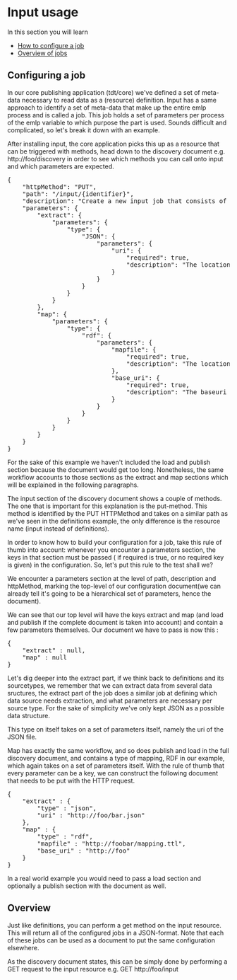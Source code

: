 # Input usage

In this section you will learn

* [How to configure a job](#job)
* [Overview of jobs](#overview)

<a name="job"></a>
## Configuring a job

In our core publishing application (tdt/core) we've defined a set of meta-data necessary to read data as a (resource) definition. Input has a same approach to identify a set of meta-data that make up the entire emlp process and is called a job. This job holds a set of parameters per process of the emlp variable to which purpose the part is used. Sounds difficult and complicated, so let's break it down with an example.

After installing input, the core application picks this up as a resource that can be triggered with methods, head down to the discovery document e.g. http://foo/discovery in order to see which methods you can call onto input and which parameters are expected.

<pre class="prettyprint linenums">
{
    "httpMethod": "PUT",
    "path": "/input/{identifier}",
    "description": "Create a new input job that consists of an extract, mapping (optional), loading and publishing (optional) process. The {identifier} identifies the configuration.",
    "parameters": {
        "extract": {
            "parameters": {
                "type": {
                    "JSON": {
                        "parameters": {
                            "uri": {
                                "required": true,
                                "description": "The location of the JSON file"
                            }
                        }
                    }
                }
            }
        },
        "map": {
            "parameters": {
                "type": {
                    "rdf": {
                        "parameters": {
                            "mapfile": {
                                "required": true,
                                "description": "The location of the mapping file,either a URL or a local file location."
                            },
                            "base_uri": {
                                "required": true,
                                "description": "The baseuri that will be used as a base for the subject of the triples."
                            }
                        }
                    }
                }
            }
        }
    }
}
</pre>

For the sake of this example we haven't included the load and publish section because the document would get too long. Nonetheless, the same workflow accounts to those sections as the extract and map sections which will be explained in the following paragraphs.

The input section of the discovery document shows a couple of methods. The one that is important for this explanation is the put-method. This method is identified by the PUT HTTPMethod and takes on a similar path as we've seen in the definitions example, the only difference is the resource name (input instead of definitions).

In order to know how to build your configuration for a job, take this rule of thumb into account: whenever you encounter a parameters section, the keys in that section must be passed ( if required is true, or no required key is given) in the configuration. So, let's put this rule to the test shall we?

We encounter a parameters section at the level of path, description and httpMethod, marking the top-level of our configuration document(we can already tell it's going to be a hierarchical set of parameters, hence the document).

We can see that our top level will have the keys extract and map (and load and publish if the complete document is taken into account) and contain a few parameters themselves. Our document we have to pass is now this :

<pre class="prettyprint linenums">
{
	"extract" : null,
	"map" : null
}
</pre>

Let's dig deeper into the extract part, if we think back to definitions and its sourcetypes, we remember that we can extract data from several data sructures, the extract part of the job does a similar job at defining which data source needs extraction, and what parameters are necessary per source type. For the sake of simplicity we've only kept JSON as a possible data structure.

This type on itself takes on a set of parameters itself, namely the uri of the JSON file.

Map has exactly the same workflow, and so does publish and load in the full discovery document, and contains a type of mapping, RDF in our example, which again takes on a set of parameters itself. With the rule of thumb that every parameter can be a key, we can construct the following document that needs to be put with the HTTP request.

<pre class="prettyprint linenums">
{
	"extract" : {
		"type" : "json",
		"uri" : "http://foo/bar.json"
	},
	"map" : {
		"type" : "rdf",
		"mapfile" : "http://foobar/mapping.ttl",
		"base_uri" : "http://foo"
	}
}
</pre>

In a real world example you would need to pass a load section and optionally a publish section with the document as well.

<a name="overview"></a>
## Overview

Just like definitions, you can perform a get method on the input resource. This will return all of the configured jobs in a JSON-format. Note that each of these jobs can be used as a document to put the same configuration elsewhere.

As the discovery document states, this can be simply done by performing a GET request to the input resource e.g. GET http://foo/input
